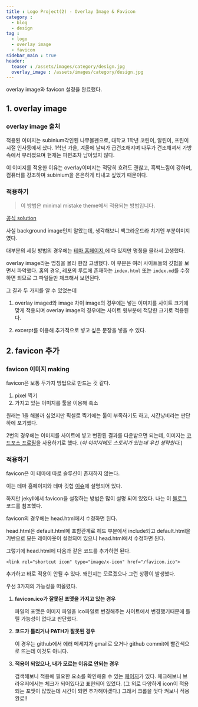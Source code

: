 ```yaml
---
title : Logo Project(2) - Overlay Image & Favicon
category :
  - blog
  - design
tag :
  - logo
  - overlay image
  - favicon
sidebar_main : true
header:
  teaser : /assets/images/category/design.jpg
  overlay_image : /assets/images/category/design.jpg
---
```


overlay image와 favicon 설정을 완료했다.

## 1. overlay image

### overlay image 출처

적용된 이미지는 subinium각인된 나무볼펜으로, 대학교 1학년 코린이, 알린이, 프린이 시절 인사동에서 샀다.
1학년 가을, 겨울에 날씨가 급건조해지며 나무가 건조해져서 가방 속에서 부러졌으며 현재는 파편조차 남아있지 않다.

이 이미지를 적용한 이유는 overlay이미지는 적당히 흐려도 괜찮고, 흑백느낌이 강하며, 컴퓨터를 강조하며 subinium을 은은하게 티내고 싶었기 때문이다.

### 적용하기

> 이 방법은 minimal mistake theme에서 적용되는 방법입니다.

[공식 solution](https://mmistakes.github.io/minimal-mistakes/layout/uncategorized/layout-header-overlay-image/)

사실 background image인지 알았는데, 생각해보니 백그라운드라 치기엔 부분이미지였다.

대부분의 세팅 방법의 경우에는 [테마 홈페이지 ](https://mmistakes.github.io/minimal-mistakes/)에 다 있지만 명칭을 몰라서 고생했다.

overlay image라는 명칭을 몰라 한참 고생했다. 이 부분은 여러 사이트들의 깃헙을 보면서 파악했다. 홈의 경우, 레포의 루트에 존재하는 `index.html` 또는  `index.md`를 수정하면 되므로 그 파일들만 체크해서 보면된다.

그 결과 두 가지를 알 수 있었는데

1. overlay imaged와 image 차이
  image의 경우에는 넣는 이미지를 사이트 크기에 맞게 적용되며 overlay image의 경우에는 사이트 윗부분에 적당한 크기로 적용된다.

2. excerpt를 이용해 추가적으로 넣고 싶은 문장을 넣을 수 있다.

## 2. favicon 추가

### favicon 이미지 making

favicon은 보통 두가지 방법으로 만드는 것 같다.

1. pixel 찍기
2. 가지고 있는 이미지를 툴을 이용해 축소

원래는 1을 해볼까 싶었지만 픽셀로 찍기에는 툴이 부족하기도 하고, 시간낭비라는 판단하에 포기했다.

2번의 경우에는 이미지를 사이트에 넣고 변환된 결과를 다운받으면 되는데, 이미지는 [코드포스 프로필](http://codeforces.com/profile/GOD_SUBINIUM)을 사용하기로 했다. (*이 이미지에도 스토리가 있는데 우선 생략한다.*)


### 적용하기

favicon은 이 테마에 따로 솔루션이 존재하지 않는다.

이는 테마 홈페이지와 테마 깃헙 [이슈](https://github.com/mmistakes/minimal-mistakes/issues/949)에 설명되어 있다.

하지만 jekyll에서 favicon을 설정하는 방법은 많이 설명 되어 있었다. 나는 이 [블로그](https://medium.com/@LazaroIbanez/how-to-add-a-favicon-to-github-pages-403935604460) 코드를 참조했다.

favicon의 경우에는 head.html에서 수정하면 된다.

head.html은 default.html에 포함관계로 헤드 부분에서 include되고 default.html을 기반으로 모든 레이아웃이 설정되어 있으니 head.html에서 수정하면 된다.

그렇기에 head.html에 다음과 같은 코드를 추가하면 된다.

```shell
<link rel="shortcut icon" type="image/x-icon" href="/favicon.ico">
```

추가하고 바로 적용이 안될 수 있다. 왜인지는 모르겠으나 그런 상황이 발생했다.

우선 3가지의 가능성을 떠올렸다.

1. **favicon.ico가 잘못된 포맷을 가지고 있는 경우**

    파일의 포맷은 이미지 파일을 ico파일로 변경해주는 사이트에서 변경했기때문에 틀릴 가능성이 없다고 판단했다.
2. **코드가 틀리거나 PATH가 잘못된 경우**

    이 경우는 github에서 에러 메세지가 gmail로 오거나 github commit에 빨간색으로 뜨는데 이것도 아니다.
3. **적용이 되었으나, 내가 모르는 이유로 안되는 경우**

    검색해보니 적용에 필요한 요소를 확인해줄 수 있는 [페이지](https://realfavicongenerator.net/favicon_checker#.W09wX9gzbOQ)가 있다. 체크해보니 브라우저에서는 체크가 되어있다고 표현되어 있었다. (그 외로 다양하게 icon이 적용되는 포맷이 많았는데 시간이 되면 추가해야겠다.)
  그래서 크롬을 껏다 켜보니 적용완료!!
